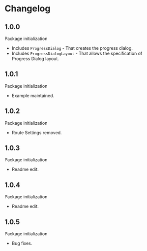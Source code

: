 # Changelog

## 1.0.0

Package initialization
* Includes `ProgressDialog` - That creates the progress dialog.
* Includes `ProgressDialogLayout` - That allows the specification of Progress Dialog layout.

## 1.0.1
Package initialization
* Example maintained.

## 1.0.2
Package initialization
* Route Settings removed.

## 1.0.3
Package initialization
* Readme edit.

## 1.0.4
Package initialization
* Readme edit.

## 1.0.5
Package initialization
* Bug fixes.